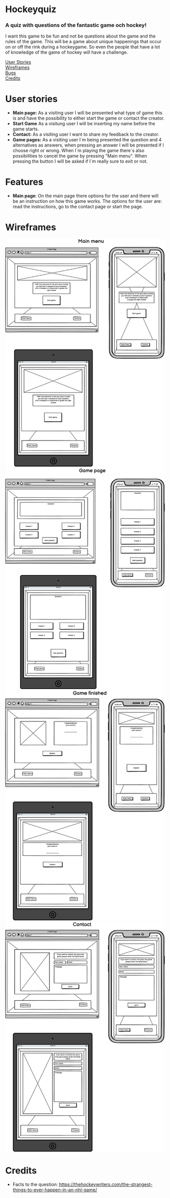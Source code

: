 # Hockeyquiz

### A quiz with questions of the fantastic game och hockey!
I want this game to be fun and not be questions about the game and the rules of the game. This will be a game about unique happenings that occur on or off the rink during a hockeygame. So even the people that have a lot of knowledge of the game of hockey will have a challenge. 

[User Stories](#user-stories)<br>
[Wireframes](#wireframes)<br>
[Bugs](#Bugs)<br>
[Credits](#credits)

# User stories
- **Main page:** As a visiting user I will be presented what type of game this is and have the possibility to either start the game or contact the creator.
- **Start Game** As a visitung user I will be inserting my name before the game starts.
- **Contact:** As a visiting user I want to share my feedback to the creator.
- **Game pages:** As a visiting user I´m being presented the question and 4 alternatives as answers, when pressing an answer I will be presented if I choose right or wrong. When I´m playing the game there´s also possibilities to cancel the game by pressing "Main menu". When pressing the button I will be asked if I´m really sure to exit or not.

# Features

- **Main page**:
On the main page there options for the user and there will be an instruction on how this game works. The options for the user are: read the instructions, go to the contact page or start the page.

# Wireframes

<img src="wireframes/start.png"><br>
<img src="wireframes/game.png"><br>
<img src="wireframes/end.png"><br>
<img src="wireframes/contact.png"><br>

# Credits
- Facts to the question: https://thehockeywriters.com/the-strangest-things-to-ever-happen-in-an-nhl-game/
